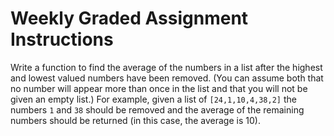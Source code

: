 # Weekly Graded Assignment Instructions

Write a function to find the average of the numbers in a list after the highest and lowest valued numbers have been removed. (You can assume both that no number will appear more than once in the list and that you will not be given an empty list.) For example, given a list of ``[24,1,10,4,38,2]`` the numbers ``1`` and ``38`` should be removed and the average of the remaining numbers should be returned (in this case, the average is 10).
